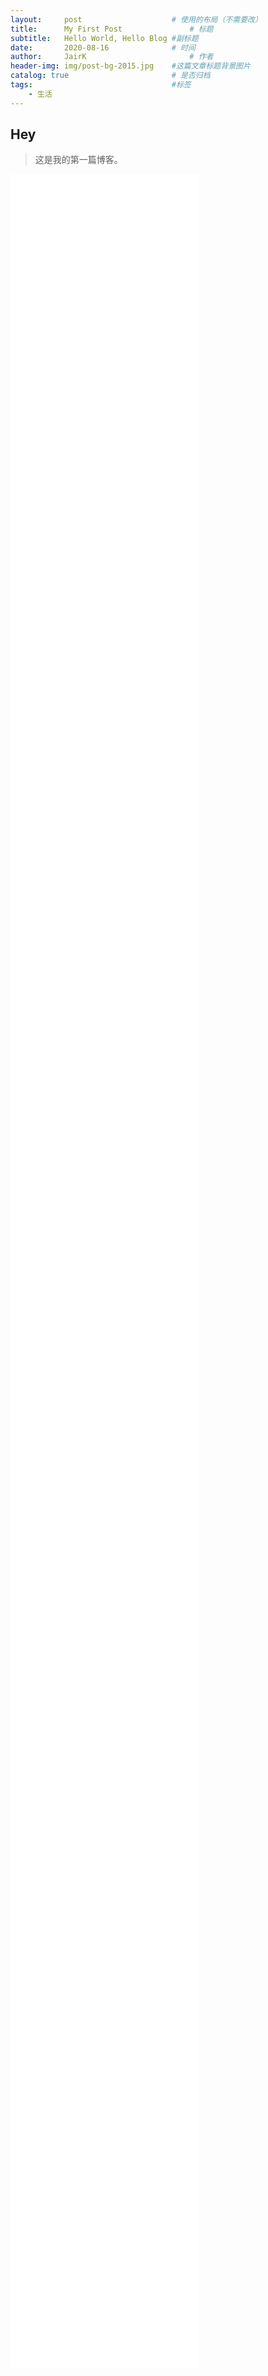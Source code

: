 ```yaml
---
layout:     post   				    # 使用的布局（不需要改）
title:      My First Post 				# 标题 
subtitle:   Hello World, Hello Blog #副标题
date:       2020-08-16 				# 时间
author:     JairK 						# 作者
header-img: img/post-bg-2015.jpg 	#这篇文章标题背景图片
catalog: true 						# 是否归档
tags:								#标签
    - 生活
---
```


## Hey

>这是我的第一篇博客。

<iframe src="//player.bilibili.com/player.html?aid=883362563&bvid=BV1fK4y1t7hj&cid=196018899&page=1" width="60%" height= "90%" scrolling="no" border="0" frameborder="no" framespacing="0" allowfullscreen="true"> </iframe>


